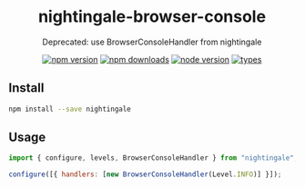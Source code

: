 <h1 align="center">
  nightingale-browser-console
</h1>

<p align="center">
  Deprecated: use BrowserConsoleHandler from nightingale
</p>

<p align="center">
  <a href="https://npmjs.org/package/nightingale-browser-console"><img src="https://img.shields.io/npm/v/nightingale-browser-console.svg?style=flat-square" alt="npm version"></a>
  <a href="https://npmjs.org/package/nightingale-browser-console"><img src="https://img.shields.io/npm/dw/nightingale-browser-console.svg?style=flat-square" alt="npm downloads"></a>
  <a href="https://npmjs.org/package/nightingale-browser-console"><img src="https://img.shields.io/node/v/nightingale-browser-console.svg?style=flat-square" alt="node version"></a>
  <a href="https://npmjs.org/package/nightingale-browser-console"><img src="https://img.shields.io/npm/types/nightingale-browser-console.svg?style=flat-square" alt="types"></a>
</p>

## Install

```sh
npm install --save nightingale
```

## Usage

```js
import { configure, levels, BrowserConsoleHandler } from "nightingale";

configure([{ handlers: [new BrowserConsoleHandler(Level.INFO)] }]);
```
